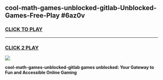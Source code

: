 
## cool-math-games-unblocked-gitlab-Unblocked-Games-Free-Play #6az0v
<h3>
<a href="https://us.freeplayer.one?title=cool-math-games-unblocked-gitlab&ref=9M">CLICK TO PLAY</a></h3>
<hr>

<h3>
<a href="https://us.freeplayer.one?title=cool-math-games-unblocked-gitlab&ref=9M">CLICK 2 PLAY</a>
  
</h3>

<a href="https://us.freeplayer.one?title=cool-math-games-unblocked-gitlab&ref=9M"><img src="https://clearcache.store/games.png"></a>


**cool-math-games-unblocked-gitlab games unblocked: Your Gateway to Fun and Accessible Online Gaming**
